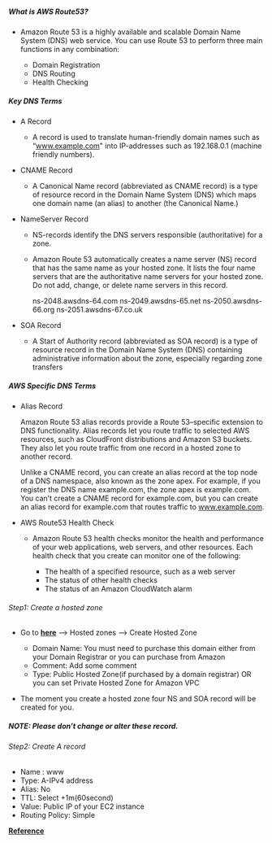 ##### What is AWS Route53?

* Amazon Route 53 is a highly available and scalable Domain Name System (DNS) web service. You can use Route 53 to perform three main functions in any combination:

    * Domain Registration
    * DNS Routing
    * Health Checking

##### Key DNS Terms

* A Record

    * A record is used to translate human-friendly domain names such as “www.example.com" into IP-addresses such as 192.168.0.1 (machine friendly numbers).

* CNAME Record

    * A Canonical Name record (abbreviated as CNAME record) is a type of resource record in the Domain Name System (DNS) which maps one domain name (an alias) to another (the Canonical Name.)

* NameServer Record

    * NS-records identify the DNS servers responsible (authoritative) for a zone.

    * Amazon Route 53 automatically creates a name server (NS) record that has the same name as your hosted zone. It lists the four name servers that are the authoritative name servers for your hosted zone. Do not add, change, or delete name servers in this record.

        ns-2048.awsdns-64.com
        ns-2049.awsdns-65.net
        ns-2050.awsdns-66.org
        ns-2051.awsdns-67.co.uk

* SOA Record

    * A Start of Authority record (abbreviated as SOA record) is a type of resource record in the Domain Name System (DNS) containing administrative information about the zone, especially regarding zone transfers

##### AWS Specific DNS Terms

* Alias Record

    Amazon Route 53 alias records provide a Route 53–specific extension to DNS functionality. Alias records let you route traffic to selected AWS resources, such as CloudFront distributions and Amazon S3 buckets. They also let you route traffic from one record in a hosted zone to another record.

    Unlike a CNAME record, you can create an alias record at the top node of a DNS namespace, also known as the zone apex. For example, if you register the DNS name example.com, the zone apex is example.com. You can’t create a CNAME record for example.com, but you can create an alias record for example.com that routes traffic to www.example.com.

* AWS Route53 Health Check

    * Amazon Route 53 health checks monitor the health and performance of your web applications, web servers, and other resources. Each health check that you create can monitor one of the following:

        * The health of a specified resource, such as a web server
        * The status of other health checks
        * The status of an Amazon CloudWatch alarm

###### Step1: Create a hosted zone

* Go to [**here**](https://console.aws.amazon.com/route53) --> Hosted zones --> Create Hosted Zone

    * Domain Name: You must need to purchase this domain either from your Domain Registrar or you can purchase from Amazon
    * Comment: Add some comment
    * Type: Public Hosted Zone(if purchased by a domain registrar) OR you can set Private Hosted Zone for Amazon VPC

* The moment you create a hosted zone four NS and SOA record will be created for you.

##### NOTE: Please don’t change or alter these record.

###### Step2: Create A record

* Name : www
* Type: A-IPv4 address
* Alias: No
* TTL: Select +1m(60second)
* Value: Public IP of your EC2 instance
* Routing Policy: Simple


[**Reference**](https://docs.aws.amazon.com/Route53/latest/DeveloperGuide/resource-record-sets-creating.html)